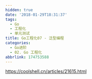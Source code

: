 ```yaml
---
hidden: true
date: '2018-01-29T18:31:37'
tags:
  - Go
  - 工程化
  - 单元测试
title: Go工程化07 - 泛型编程
categories:
  - Go进阶
  - 02. Go 工程化
abbrlink: 174753588
---
```


https://coolshell.cn/articles/21615.html